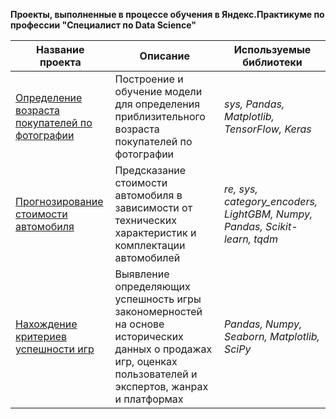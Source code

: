 **Проекты, выполненные в процессе обучения в Яндекс.Практикуме по профессии "Специалист по Data Science"**

| Название проекта | Описание | Используемые библиотеки |
|---|---|---|
| [Определение возраста покупателей по фотографии](01-age_of_buyers) | Построение и обучение модели для определения приблизительного возраста покупателей по фотографии | *sys, Pandas, Matplotlib, TensorFlow, Keras* |
| [Прогнозирование стоимости автомобиля](02-forecast_auto_price) | Предсказание стоимости автомобиля в зависимости от технических характеристик и комплектации автомобилей | *re, sys, category_encoders, LightGBM, Numpy, Pandas, Scikit-learn, tqdm* |
| [Нахождение критериев успешности игр](03-games_sales_analysis) |   Выявление определяющих успешность игры закономерностей на основе исторических данных о продажах игр, оценках пользователей и экспертов, жанрах и платформах | *Pandas, Numpy, Seaborn, Matplotlib, SciPy* |